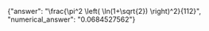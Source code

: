 {"answer": "\\frac{\\pi^2 \\left( \\ln(1+\\sqrt{2}) \\right)^2}{112}", "numerical_answer": "0.0684527562"}